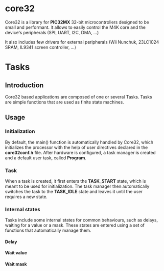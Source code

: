 # core32
Core32 is a library for **PIC32MX** 32-bit microcontrollers designed to be small and performant.
It allows to easily control the M4K core and the device's peripherals (SPI, UART, I2C, DMA, ...)

It also includes few drivers for external peripherals (Wii Nunchuk, 23LC1024 SRAM, IL9341 screen controller, ...)

# Tasks
## Introduction
Core32 based applications are composed of one or several Tasks.
Tasks are simple functions that are used as finite state machines.
## Usage
### Initialization
By default, the main() function is automatically handled by Core32, which initializes the processor
with the help of user directives declared in the **core32conf.h** file.
After hardware is configured, a task manager is created and a default user task, called **Program**.
### Task
When a task is created, it first enters the **TASK_START** state, which is meant to be used for initialization.
The task manager then automatically switches the task to the **TASK_IDLE** state and leaves it until the user
requires a new state.
### Internal states
Tasks include some internal states for common behaviours, such as delays, waiting for a value or a mask.
These states are entered using a set of functions that automatically manage them.
#### Delay
#### Wait value
#### Wait mask
